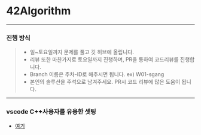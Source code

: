 # 42Algorithm
<hr/>

### 진행 방식
> + 일~토요일까지 문제를 풀고 깃 허브에 올립니다.
> + 리뷰 또한 마찬가지로 토요일까지 진행하며, PR을 통하여 코드리뷰를 진행합니다.
> + Branch 이름은 주차-ID로 해주시면 됩니다. 
>       ex) W01-sgang
> + 본인의 솔루션을 주석으로 남겨주세요. PR시 코드 리뷰에 많은 도움이 됩니다.

<hr/>

### vscode C++사용자를 유용한 셋팅
- [여기](setting/setting.md)